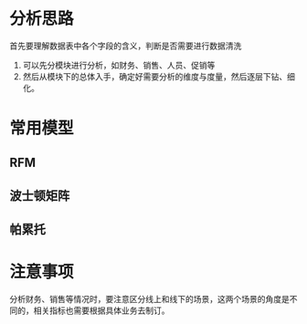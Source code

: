 # 分析思路

首先要理解数据表中各个字段的含义，判断是否需要进行数据清洗

1. 可以先分模块进行分析，如财务、销售、人员、促销等
2. 然后从模块下的总体入手，确定好需要分析的维度与度量，然后逐层下钻、细化。







# 常用模型



## RFM





## 波士顿矩阵





## 帕累托









# 注意事项

分析财务、销售等情况时，要注意区分线上和线下的场景，这两个场景的角度是不同的，相关指标也需要根据具体业务去制订。
